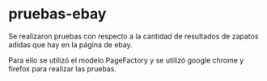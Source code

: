 # pruebas-ebay

Se realizaron pruebas con respecto a la cantidad de resultados de zapatos adidas que hay en la página de ebay. 

Para ello se utilizó el modelo PageFactory y se utilizó google chrome y firefox para realizar las pruebas.

